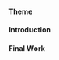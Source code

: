 #### Theme
<p class="patent-desc"></p>

#### Introduction
<p class="patent-desc"></p>

#### Final Work

<p class="patent-desc"></p>



